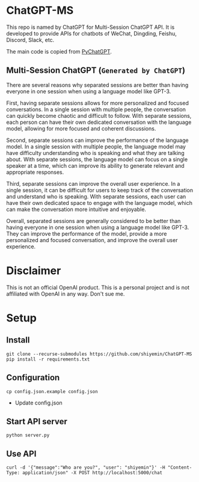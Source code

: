 # ChatGPT-MS
This repo is named by ChatGPT for Multi-Session ChatGPT API. It is developed to provide APIs for chatbots of WeChat, Dingding, Feishu, Discord, Slack, etc.

The main code is copied from [PyChatGPT](https://github.com/rawandahmad698/PyChatGPT).

## Multi-Session ChatGPT (`Generated by ChatGPT`)
There are several reasons why separated sessions are better than having everyone in one session when using a language model like GPT-3. 

First, having separate sessions allows for more personalized and focused conversations. In a single session with multiple people, the conversation can quickly become chaotic and difficult to follow. With separate sessions, each person can have their own dedicated conversation with the language model, allowing for more focused and coherent discussions.

Second, separate sessions can improve the performance of the language model. In a single session with multiple people, the language model may have difficulty understanding who is speaking and what they are talking about. With separate sessions, the language model can focus on a single speaker at a time, which can improve its ability to generate relevant and appropriate responses.

Third, separate sessions can improve the overall user experience. In a single session, it can be difficult for users to keep track of the conversation and understand who is speaking. With separate sessions, each user can have their own dedicated space to engage with the language model, which can make the conversation more intuitive and enjoyable.

Overall, separated sessions are generally considered to be better than having everyone in one session when using a language model like GPT-3. They can improve the performance of the model, provide a more personalized and focused conversation, and improve the overall user experience.

# Disclaimer
This is not an official OpenAI product. This is a personal project and is not affiliated with OpenAI in any way. Don't sue me.

# Setup
## Install
```
git clone --recurse-submodules https://github.com/shiyemin/ChatGPT-MS
pip install -r requirements.txt
```

## Configuration
`cp config.json.example config.json`
* Update config.json

## Start API server
`python server.py`

## Use API
```
curl -d '{"message":"Who are you?", "user": "shiyemin"}' -H "Content-Type: application/json" -X POST http://localhost:5000/chat
```
